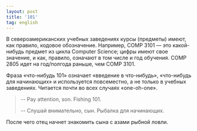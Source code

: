 ```yaml
---
layout: post
title: '101'
tag: english
---
```

В североамериканских учебных заведениях курсы (предметы) имеют, как правило, кодовое обозначение. Например, COMP 3101 — это какой-нибудь предмет из цикла Computer Science; цифры имеют свое значение, и как, правило, означают в том числе и год обучения. COMP 2805 идет на год/полгода раньше, чем COMP 3101.

Фраза «что-нибудь 101» означает «введение в что-нибудь», «что-нибудь для начинающих» и используется повсеместно, а не только в учебных заведениях. Читается почти во всех случаях «one-oh-one».

> -- Pay attention, son. Fishing 101.
>
> -- Слушай внимательно, сын. Рыбалка для начинающих.

После чего отец начнет знакомить сына с азами рыбной ловли.
